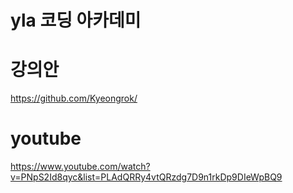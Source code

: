 # yla 코딩 아카데미


# 강의안
https://github.com/Kyeongrok/

# youtube
https://www.youtube.com/watch?v=PNpS2Id8qyc&list=PLAdQRRy4vtQRzdg7D9n1rkDp9DIeWpBQ9
